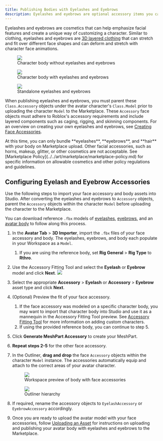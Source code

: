 ```yaml
---
title: Publishing Bodies with Eyelashes and Eyebrows
description: Eyelashes and eyebrows are optional accessory items you can equip to an avatar to publish in the Marketplace.
---
```


Eyelashes and eyebrows are cosmetics that can help emphasize facial features and create a unique way of customizing a character. Similar to clothing, eyelashes and eyebrows are [3D layered clothing](../../art/accessories/layered-clothing.md) that can stretch and fit over different face shapes and can deform and stretch with character face animations.

<GridContainer numColumns="3">
<figure>
<img src="../../assets/art/accessories/Nature-Girl-No-Accessories.png"/>
<figcaption>Character body without eyelashes and eyebrows</figcaption>
</figure>
<figure>
<img src="../../assets/art/accessories/Nature-Girl-With-Face-Accessories.png"/>
<figcaption>Character body with eyelashes and eyebrows</figcaption>
</figure>
<figure>
<img src="../../assets/art/accessories/Eyebrows-Eyelashes-Only.png"/>
<figcaption>Standalone eyelashes and eyebrows</figcaption>
</figure>
</GridContainer>

When publishing eyelashes and eyebrows, you must parent these `Class.Accessory` objects under the avatar character's `Class.Model` prior to uploading the character `Model` to the Marketplace. These `Accessory` face objects must adhere to Roblox's accessory requirements and include layered components such as caging, rigging, and skinning components. For an overview on creating your own eyelashes and eyebrows, see [Creating Face Accessories](../../art/characters/facial-animation/creating-face-accessories.md).

<Alert severity = 'warning'>
At this time, you can only bundle **eyelashes**, **eyebrows**, and **hair** with your body on Marketplace upload. Other facial accessories, such as horns, makeup, glitter, or other cosmetics are not acceptable. See [Marketplace Policy](../../art/marketplace/marketplace-policy.md) for specific information on allowable cosmetics and other policy regulations and guidelines.
</Alert>

## Configuring Eyelash and Eyebrow Accessories

Use the following steps to import your face accessory and body assets into Studio. After converting the eyelashes and eyebrows to `Accessory` objects, parent the `Accessory` objects within the character `Model` before uploading the character to the Marketplace.

You can download reference `.fbx` models of [eyelashes](../../assets/art/reference-files/Eyelashes.fbx), [eyebrows](../../assets/art/reference-files/Eyebrows.fbx), and an [avatar body](../../assets/art/reference-files/AnimeFemale-Studio-Ready.fbx) to follow along this process.

1. In the **Avatar Tab** > **3D Importer**, import the `.fbx` files of your face accessory and body. The eyelashes, eyebrows, and body each populate in your Workspace as a `Model`.
   1. If you are using the reference body, set **Rig General** > **Rig Type** to **Rthro**.
2. Use the Accessory Fitting Tool and select the **Eyelash** or **Eyebrow** model and click **Next**.
   <img src="../../assets/art/accessories/AFT-Eyebrows-Example.png"/>

3. Select the appropriate **Accessory** > **Eyelash** or **Accessory** > **Eyebrow** asset type and click **Next**.
4. (Optional) Preview the fit of your face accessory.
   1. If the face accessory was modeled on a specific character body, you may want to import that character body into Studio and use it as a mannequin in the Accessory Fitting Tool preview. See [Accessory Fitting Tool](../../art/accessories/accessory-fitting-tool.md) for more information on adding custom characters.
   2. If using the provided reference body, you can continue to step 5.
5. Click **Generate MeshPart Accessory** to create your MeshPart.
6. **Repeat steps 2-5** for the other face accessory.
7. In the Outliner, **drag and drop** the face `Accessory` objects within the character `Model` instance. The accessories automatically equip and attach to the correct areas of your avatar character.

   <GridContainer numColumns="2">
   <figure>
   <img src="../../assets/art/accessories/Anime-Girl-Eyebrows-Example.png"/>
   <figcaption>Workspace preview of body with face accessories</figcaption>
   </figure>
   <figure>
   <img src="../../assets/art/accessories/Face-Accessory-Hierarchy.png"/>
   <figcaption>Outliner hierarchy</figcaption>
   </figure>
   </GridContainer>

8. If required, rename the accessory objects to `EyelashAccessory` or `EyebrowAccessory` accordingly.

9. Once you are ready to upload the avatar model with your face accessories, follow [Uploading an Asset](../../art/marketplace/publishing-to-marketplace.md#uploading-an-asset) for instructions on uploading and publishing your avatar body with eyelashes and eyebrows to the Marketplace.
